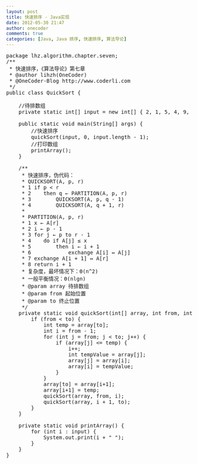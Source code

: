 ```yaml
---
layout: post
title: 快速排序 - Java实现
date: 2012-05-30 21:47
author: onecoder
comments: true
categories: [Java, Java 排序, 快速排序, 算法导论]
---
```

<pre class="brush:java;first-line:1;pad-line-numbers:true;highlight:null;collapse:false;">
package lhz.algorithm.chapter.seven;
/**
 * 快速排序，《算法导论》第七章
 * @author lihzh(OneCoder)
 * @OneCoder-Blog http://www.coderli.com
 */
public class QuickSort {
	
	//待排数组
	private static int[] input = new int[] { 2, 1, 5, 4, 9, 8, 6, 7, 10, 3 };

	public static void main(String[] args) {
		//快速排序
		quickSort(input, 0, input.length - 1);
		//打印数组
		printArray();
	}
	
	/**
	 * 快速排序，伪代码：
	 * QUICKSORT(A, p, r)
	 * 1 if p &lt; r
	 * 2 	then q &larr; PARTITION(A, p, r)
	 * 3 		QUICKSORT(A, p, q - 1)
	 * 4 		QUICKSORT(A, q + 1, r)
	 * 
	 * PARTITION(A, p, r)
	 * 1 x &larr; A[r]
	 * 2 i &larr; p - 1
	 * 3 for j &larr; p to r - 1
	 * 4 	do if A[j] &le; x
	 * 5 		then i &larr; i + 1
	 * 6 			exchange A[i] &harr; A[j]
	 * 7 exchange A[i + 1] &harr; A[r]
	 * 8 return i + 1
	 * 复杂度，最坏情况下：&Theta;(n^2)
	 * 一般平衡情况：&Theta;(nlgn)
	 * @param array 待排数组
	 * @param from 起始位置
	 * @param to 终止位置
	 */
	private static void quickSort(int[] array, int from, int to) {
		if (from &lt; to) {
			int temp = array[to];
			int i = from - 1;
			for (int j = from; j &lt; to; j++) {
				if (array[j] &lt;= temp) {
					i++;
					int tempValue = array[j];
					array[j] = array[i];
					array[i] = tempValue;
				}
			}
			array[to] = array[i+1];
			array[i+1] = temp;
			quickSort(array, from, i);
			quickSort(array, i + 1, to);
		}
	}

	private static void printArray() {
		for (int i : input) {
			System.out.print(i + &quot; &quot;);
		}
	}
}

</pre>

